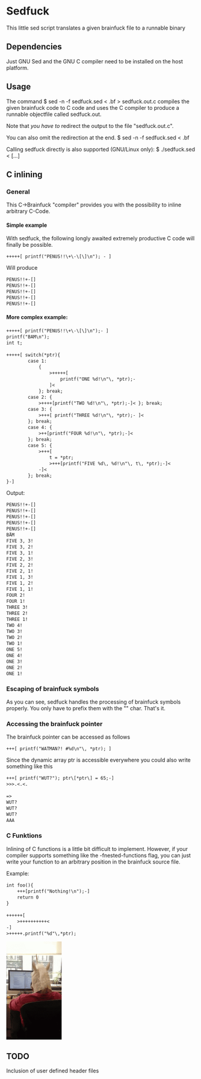 Sedfuck
=======

This little sed script translates a given
brainfuck file to a runnable binary

Dependencies
---------------
Just GNU Sed and the GNU C compiler need to be
installed on the host platform.

Usage
-----
The command
	$ sed -n -f sedfuck.sed < <infile>.bf > sedfuck.out.c
compiles the given brainfuck code to C code and uses
the C compiler to produce a runnable objectfile called sedfuck.out.

Note that *you have to* redirect the output to the file
"sedfuck.out.c".

You can also omit the redirection at the end.
	$ sed -n -f sedfuck.sed < <infile>.bf

Calling sedfuck directly is also supported (GNU/Linux only):
	$ ./sedfuck.sed < [...]

C inlining
----------
### General
This C->Brainfuck "compiler" provides you with the
possibility to inline arbitrary C-Code. 

#### Simple example
With sedfuck, the following longly awaited extremely productive
C code will finally be possible.

	+++++[ printf("PENUS!!\+\-\[\]\n"); - ]
	
Will produce

	PENUS!!+-[]
	PENUS!!+-[]
	PENUS!!+-[]
	PENUS!!+-[]
	PENUS!!+-[]
	
#### More complex example:

	+++++[ printf("PENUS!!\+\-\[\]\n");- ]
	printf("BAM\n");
	int t;

	+++++[ switch(*ptr){
			case 1: 
				{ 
					>+++++[
						printf("ONE %d!\n"\, *ptr);-
					]< 
				}; break;
			case 2: { 
				>++++[printf("TWO %d!\n"\, *ptr);-]< }; break;
			case 3: { 
				>+++[ printf("THREE %d!\n"\, *ptr);- ]< 
			}; break;
			case 4: { 
				>++[printf("FOUR %d!\n"\, *ptr);-]< 
			}; break;
			case 5: { 
				>+++[
					t = *ptr;
					>+++[printf("FIVE %d\, %d!\n"\, t\, *ptr);-]< 
				-]<
			}; break;
	}-]

Output:

	PENUS!!+-[]
	PENUS!!+-[]
	PENUS!!+-[]
	PENUS!!+-[]
	PENUS!!+-[]
	BÄM
	FIVE 3, 3!
	FIVE 3, 2!
	FIVE 3, 1!
	FIVE 2, 3!
	FIVE 2, 2!
	FIVE 2, 1!
	FIVE 1, 3!
	FIVE 1, 2!
	FIVE 1, 1!
	FOUR 2!
	FOUR 1!
	THREE 3!
	THREE 2!
	THREE 1!
	TWO 4!
	TWO 3!
	TWO 2!
	TWO 1!
	ONE 5!
	ONE 4!
	ONE 3!
	ONE 2!
	ONE 1!

### Escaping of brainfuck symbols
As you can see, sedfuck handles the processing of brainfuck symbols properly. You only have
to prefix them with the "\" char. That's it.

### Accessing the brainfuck pointer

The brainfuck pointer can be accessed as follows

	+++[ printf("WATMAN?! #%d\n"\, *ptr); ]

Since the dynamic array ptr is accessible everywhere you could also
write something like this

	+++[ printf("WUT?"); ptr\[*ptr\] = 65;-]
	>>>.<.<.

	=>
	WUT?
	WUT?
	WUT?
	AAA

### C Funktions
Inlining of C functions is a little bit difficult to implement.
However, if your compiler supports something like the -fnested-functions
flag, you can just write your function to an arbitrary position in the
brainfuck source file.

Example:
	
	int foo(){
		+++[printf("Nothing!\n");-]
		return 0
	}
	
	++++++[
		>++++++++++<
	-]
	>+++++.printf("%d"\,*ptr);
	

![wat](img/wat2.gif)

TODO
----
Inclusion of user defined header files
